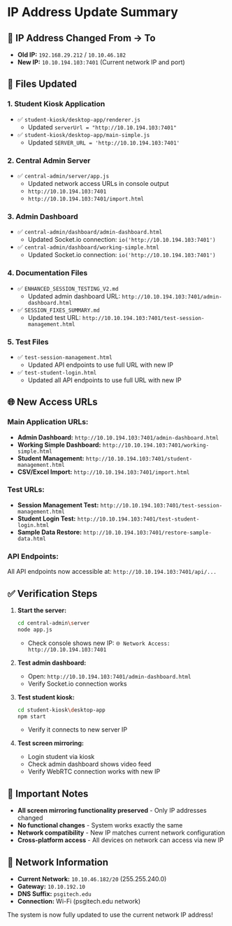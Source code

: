 # IP Address Update Summary

## 🔄 **IP Address Changed From → To**
- **Old IP:** `192.168.29.212` / `10.10.46.182`
- **New IP:** `10.10.194.103:7401` (Current network IP and port)

## 📁 **Files Updated**

### **1. Student Kiosk Application**
- ✅ `student-kiosk/desktop-app/renderer.js`
  - Updated `serverUrl = "http://10.10.194.103:7401"`
- ✅ `student-kiosk/desktop-app/main-simple.js`
  - Updated `SERVER_URL = 'http://10.10.194.103:7401'`

### **2. Central Admin Server**
- ✅ `central-admin/server/app.js`
  - Updated network access URLs in console output
  - `http://10.10.194.103:7401`
  - `http://10.10.194.103:7401/import.html`

### **3. Admin Dashboard**
- ✅ `central-admin/dashboard/admin-dashboard.html`
  - Updated Socket.io connection: `io('http://10.10.194.103:7401')`
- ✅ `central-admin/dashboard/working-simple.html`
  - Updated Socket.io connection: `io('http://10.10.194.103:7401')`

### **4. Documentation Files**
- ✅ `ENHANCED_SESSION_TESTING_V2.md`
  - Updated admin dashboard URL: `http://10.10.194.103:7401/admin-dashboard.html`
- ✅ `SESSION_FIXES_SUMMARY.md`
  - Updated test URL: `http://10.10.194.103:7401/test-session-management.html`

### **5. Test Files**
- ✅ `test-session-management.html`
  - Updated API endpoints to use full URL with new IP
- ✅ `test-student-login.html`
  - Updated all API endpoints to use full URL with new IP

## 🌐 **New Access URLs**

### **Main Application URLs:**
- **Admin Dashboard:** `http://10.10.194.103:7401/admin-dashboard.html`
- **Working Simple Dashboard:** `http://10.10.194.103:7401/working-simple.html`
- **Student Management:** `http://10.10.194.103:7401/student-management.html`
- **CSV/Excel Import:** `http://10.10.194.103:7401/import.html`

### **Test URLs:**
- **Session Management Test:** `http://10.10.194.103:7401/test-session-management.html`
- **Student Login Test:** `http://10.10.194.103:7401/test-student-login.html`
- **Sample Data Restore:** `http://10.10.194.103:7401/restore-sample-data.html`

### **API Endpoints:**
All API endpoints now accessible at: `http://10.10.194.103:7401/api/...`

## ✅ **Verification Steps**

1. **Start the server:**
   ```bash
   cd central-admin\server
   node app.js
   ```
   - Check console shows new IP: `🌐 Network Access: http://10.10.194.103:7401`

2. **Test admin dashboard:**
   - Open: `http://10.10.194.103:7401/admin-dashboard.html`
   - Verify Socket.io connection works

3. **Test student kiosk:**
   ```bash
   cd student-kiosk\desktop-app
   npm start
   ```
   - Verify it connects to new server IP

4. **Test screen mirroring:**
   - Login student via kiosk
   - Check admin dashboard shows video feed
   - Verify WebRTC connection works with new IP

## 🚨 **Important Notes**

- **All screen mirroring functionality preserved** - Only IP addresses changed
- **No functional changes** - System works exactly the same
- **Network compatibility** - New IP matches current network configuration
- **Cross-platform access** - All devices on network can access via new IP

## 🔧 **Network Information**
- **Current Network:** `10.10.46.182/20` (255.255.240.0)
- **Gateway:** `10.10.192.10`
- **DNS Suffix:** `psgitech.edu`
- **Connection:** Wi-Fi (psgitech.edu network)

The system is now fully updated to use the current network IP address!
